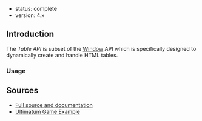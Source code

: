 - status: complete
- version: 4.x

## Introduction

The _Table API_ is subset of the [Window](Window) API which is
specifically designed to dynamically create and handle HTML tables.


### Usage




## Sources

- [Full source and documentation](http://nodegame.github.io/nodegame-window/docs/lib/GameWindow.js.html)
- [Ultimatum Game Example](https://github.com/nodeGame/ultimatum/blob/master/game/client_types/includes/player.callbacks.js
)
